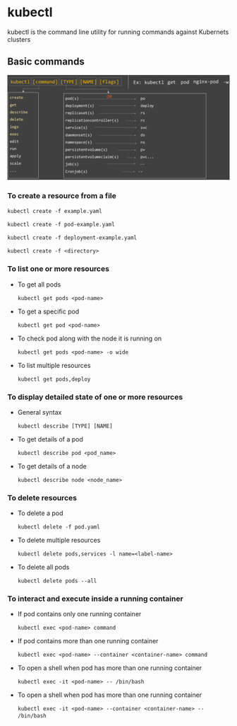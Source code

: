 # kubectl

kubectl is the command line utility for running commands against Kubernets clusters

## Basic commands

![Screenshot](img/kubectl.png)


### To create a resource from a file

````
kubectl create -f example.yaml
````
````
kubectl create -f pod-example.yaml
````
````
kubectl create -f deployment-example.yaml
````
````
kubectl create -f <directory>
````

### To list one or more resources

* To get all pods

  ````
  kubectl get pods <pod-name>
  ````
* To get a specific pod

  ````
  kubectl get pod <pod-name>
  ````
* To check pod along with the node it is running on

  ````
  kubectl get pods <pod-name> -o wide
  ````
* To list multiple resources

  ````
  kubectl get pods,deploy
  ````

### To display detailed state of one or more resources

* General syntax
  ````
  kubectl describe [TYPE] [NAME]
  ````
  
* To get details of a pod
  ````
  kubectl describe pod <pod_name>
  ````
  
* To get details of a node
  ````
  kubectl describe node <node_name>
  ````
  
### To delete resources

* To delete a pod
  ````
  kubectl delete -f pod.yaml
  ````

* To delete multiple resources
  ````
  kubectl delete pods,services -l name=<label-name>
  ````

* To delete all pods
  ````
  kubectl delete pods --all
  ````
  
### To interact and execute inside a running container

* If pod contains only one running container
  ````
  kubectl exec <pod-name> command
  ````

* If pod contains more than one running container
  ````
  kubectl exec <pod-name> --container <container-name> command
  ````
  
* To open a shell when pod has more than one running container
  ````
  kubectl exec -it <pod-name> -- /bin/bash
  ````
  
* To open a shell when pod has more than one running container
  ````
  kubectl exec -it <pod-name> --container <container-name> -- /bin/bash
  ````
  

